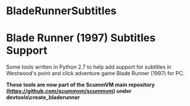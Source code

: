 # BladeRunnerSubtitles

# Blade Runner (1997) Subtitles Support
Some tools written in Python 2.7 to help add support for subtitles in Westwood's point and click adventure game Blade Runner (1997) for PC.

__These tools are now part of the ScummVM main repository (https://github.com/scummvm/scummvm) under devtools\create_bladerunner__
